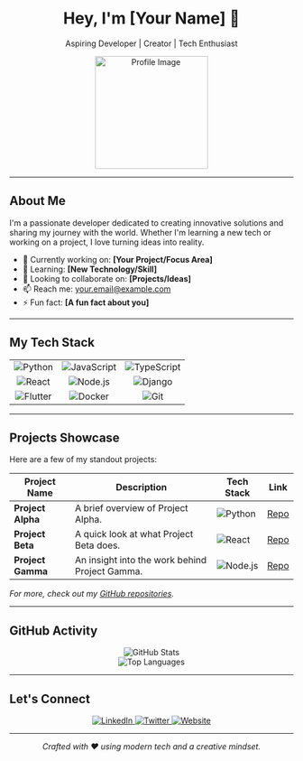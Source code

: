 <div align="center">
  <h1>Hey, I'm [Your Name] 🚀</h1>
  <p>Aspiring Developer | Creator | Tech Enthusiast</p>
  <img src="https://raw.githubusercontent.com/rahuldkjain/github-profile-readme-generator/master/src/images/icons/profile.svg" alt="Profile Image" width="200" />
</div>

---

## About Me

I'm a passionate developer dedicated to creating innovative solutions and sharing my journey with the world. Whether I'm learning a new tech or working on a project, I love turning ideas into reality.

- 🔭 Currently working on: **[Your Project/Focus Area]**
- 🌱 Learning: **[New Technology/Skill]**
- 👯 Looking to collaborate on: **[Projects/Ideas]**
- 📫 Reach me: [your.email@example.com](mailto:your.email@example.com)
- ⚡ Fun fact: **[A fun fact about you]**

---

## My Tech Stack

<table align="center">
  <tr>
    <td align="center">
      <img src="https://img.shields.io/badge/Python-3776AB?style=for-the-badge&logo=python&logoColor=white" alt="Python" />
    </td>
    <td align="center">
      <img src="https://img.shields.io/badge/JavaScript-F7DF1E?style=for-the-badge&logo=javascript&logoColor=black" alt="JavaScript" />
    </td>
    <td align="center">
      <img src="https://img.shields.io/badge/TypeScript-007ACC?style=for-the-badge&logo=typescript&logoColor=white" alt="TypeScript" />
    </td>
  </tr>
  <tr>
    <td align="center">
      <img src="https://img.shields.io/badge/React-20232A?style=for-the-badge&logo=react&logoColor=61DAFB" alt="React" />
    </td>
    <td align="center">
      <img src="https://img.shields.io/badge/Node.js-339933?style=for-the-badge&logo=nodedotjs&logoColor=white" alt="Node.js" />
    </td>
    <td align="center">
      <img src="https://img.shields.io/badge/Django-092E20?style=for-the-badge&logo=django&logoColor=white" alt="Django" />
    </td>
  </tr>
  <tr>
    <td align="center">
      <img src="https://img.shields.io/badge/Flutter-02569B?style=for-the-badge&logo=flutter&logoColor=white" alt="Flutter" />
    </td>
    <td align="center">
      <img src="https://img.shields.io/badge/Docker-2496ED?style=for-the-badge&logo=docker&logoColor=white" alt="Docker" />
    </td>
    <td align="center">
      <img src="https://img.shields.io/badge/Git-F05032?style=for-the-badge&logo=git&logoColor=white" alt="Git" />
    </td>
  </tr>
</table>

---

## Projects Showcase

Here are a few of my standout projects:

| **Project Name**    | **Description**                                | **Tech Stack**                                                                                          | **Link**   |
|---------------------|------------------------------------------------|---------------------------------------------------------------------------------------------------------|------------|
| **Project Alpha**   | A brief overview of Project Alpha.             | ![Python](https://img.shields.io/badge/Python-3776AB?style=flat&logo=python&logoColor=white)              | [Repo](#)  |
| **Project Beta**    | A quick look at what Project Beta does.          | ![React](https://img.shields.io/badge/React-20232A?style=flat&logo=react&logoColor=61DAFB)                 | [Repo](#)  |
| **Project Gamma**   | An insight into the work behind Project Gamma.   | ![Node.js](https://img.shields.io/badge/Node.js-339933?style=flat&logo=nodedotjs&logoColor=white)           | [Repo](#)  |

_For more, check out my [GitHub repositories](https://github.com/yourusername)._

---

## GitHub Activity

<div align="center">
  <img src="https://github-readme-stats.vercel.app/api?username=yourusername&show_icons=true&theme=tokyonight" alt="GitHub Stats" />
  <br>
  <img src="https://github-readme-stats.vercel.app/api/top-langs/?username=yourusername&layout=compact&theme=tokyonight" alt="Top Languages" />
</div>

---

## Let's Connect

<div align="center">
  <a href="https://www.linkedin.com/in/yourprofile" target="_blank">
    <img src="https://img.shields.io/badge/LinkedIn-0A66C2?style=for-the-badge&logo=linkedin&logoColor=white" alt="LinkedIn" />
  </a>
  <a href="https://twitter.com/yourhandle" target="_blank">
    <img src="https://img.shields.io/badge/Twitter-1DA1F2?style=for-the-badge&logo=twitter&logoColor=white" alt="Twitter" />
  </a>
  <a href="https://yourwebsite.com" target="_blank">
    <img src="https://img.shields.io/badge/Website-000000?style=for-the-badge&logo=about.me&logoColor=white" alt="Website" />
  </a>
</div>

---

<p align="center">
  <em>Crafted with ❤️ using modern tech and a creative mindset.</em>
</p>
